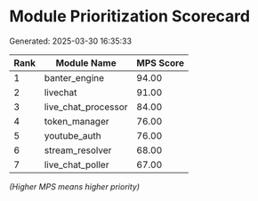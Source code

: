 # Module Prioritization Scorecard
Generated: 2025-03-30 16:35:33

| Rank | Module Name          |  MPS Score |
|------|----------------------|------------|
| 1    | banter_engine        |      94.00 |
| 2    | livechat             |      91.00 |
| 3    | live_chat_processor  |      84.00 |
| 4    | token_manager        |      76.00 |
| 5    | youtube_auth         |      76.00 |
| 6    | stream_resolver      |      68.00 |
| 7    | live_chat_poller     |      67.00 |

*(Higher MPS means higher priority)*